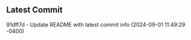 
## Latest Commit
91dff7d - Update README with latest commit info (2024-09-01 11:49:29 -0400) <Yunxi-Zhou>
